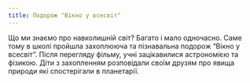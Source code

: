 ```yaml
---
title: Подорож "Вікно у всесвіт"
---
```


Що ми знаємо про навколишній світ? Багато і мало одночасно. Саме тому в школі пройшла захоплююча та пізнавальна подорож “Вікно у всесвіт”. Після перегляду фільму, учні зацікавилися астрономією та фізикою. Діти з захопленням розповідали своїм друзям про явища природи які спостерігали в планетарії.

<slideshow id="_/72157646842552014" />
